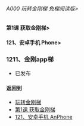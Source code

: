 ###### A000 玩转金刚梯 免梯阅读版>
#### 第1课 获取金刚梯>
#### 121、安卓手机 Phone>

### 1211、金刚app梯

- 已发布

#### 返回到
- [玩转金刚梯](https://github.com/a2zitpro/web/blob/master/LadderFree/main.md)
- [第1课 获取金刚梯](https://github.com/a2zitpro/web/blob/master/LadderFree/LadderGet/LadderGet.md)
- [121、安卓手机 AnPhone](https://github.com/a2zitpro/web/blob/master/LadderFree/LadderGet/Android/Phone/Phone.md)



